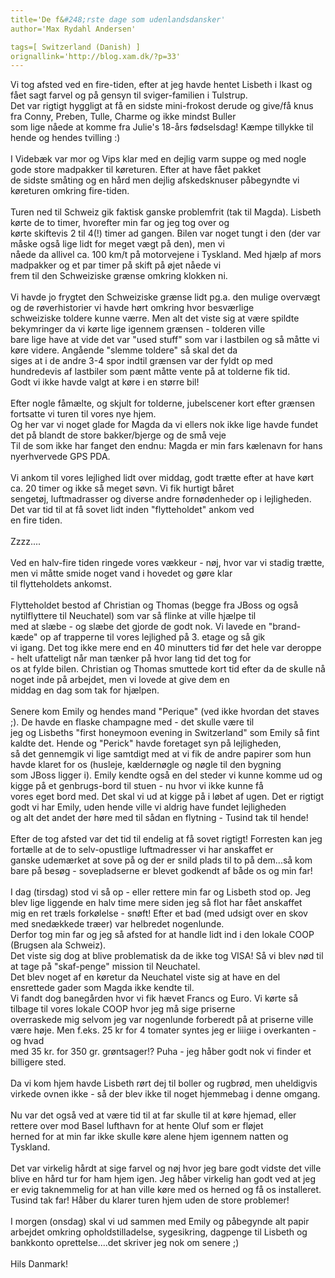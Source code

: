 ```yaml
---
title='De f&#248;rste dage som udenlandsdansker'
author='Max Rydahl Andersen'

tags=[ Switzerland (Danish) ]
orignallink='http://blog.xam.dk/?p=33'
---
```

<div><p>Vi tog afsted ved en fire-tiden, efter at jeg havde hentet Lisbeth i Ikast og f&#229;et sagt farvel og p&#229; gensyn til sviger-familien i Tulstrup. <br>
Det var rigtigt hyggligt at f&#229; en sidste mini-frokost derude og give/f&#229; knus fra Conny, Preben, Tulle, Charme og ikke mindst Buller <br>
som lige n&#229;ede at komme fra Julie's 18-&#229;rs f&#248;dselsdag! K&#230;mpe tillykke til hende og hendes tvilling :)<br><br>
I Videb&#230;k var mor og Vips klar med en dejlig varm suppe og med nogle gode store madpakker til k&#248;returen. Efter at have f&#229;et pakket <br>
de sidste sm&#229;ting og en h&#229;rd men dejlig afskedsknuser p&#229;begyndte vi k&#248;returen omkring fire-tiden.<br><br>
Turen ned til Schweiz gik faktisk ganske problemfrit (tak til Magda). Lisbeth k&#248;rte de to timer, hvorefter min far og jeg tog over og <br>
k&#248;rte skiftevis 2 til 4(!) timer ad gangen. Bilen var noget tungt i den (der var m&#229;ske ogs&#229; lige lidt for meget v&#230;gt p&#229; den), men vi <br>
n&#229;ede da allivel ca. 100 km/t p&#229; motorvejene i Tyskland. Med hj&#230;lp af mors madpakker og et par timer p&#229; skift p&#229; &#248;jet n&#229;ede vi <br>
frem til den Schweiziske gr&#230;nse omkring klokken ni. <br><br>
Vi havde jo frygtet den Schweiziske gr&#230;nse lidt pg.a. den mulige overv&#230;gt og de r&#248;verhistorier vi havde h&#248;rt omkring hvor besv&#230;rlige <br>
schweiziske toldere kunne v&#230;rre. Men alt det viste sig at v&#230;re spildte bekymringer da vi k&#248;rte lige igennem gr&#230;nsen - tolderen ville <br>
bare lige have at vide det var "used stuff" som var i lastbilen og s&#229; m&#229;tte vi k&#248;re videre. Ang&#229;ende "slemme toldere" s&#229; skal det da <br>
siges at i de andre 3-4 spor indtil gr&#230;nsen var der fyldt op med hundredevis af lastbiler som p&#230;nt m&#229;tte vente p&#229; at tolderne fik tid. <br>
Godt vi ikke havde valgt at k&#248;re i en st&#248;rre bil!<br><br>
Efter nogle f&#229;m&#230;lte, og skjult for tolderne, jubelscener kort efter gr&#230;nsen fortsatte vi turen til vores nye hjem.<br>
Og her var vi noget glade for Magda da vi ellers nok ikke lige havde fundet det p&#229; blandt de store bakker/bjerge og de sm&#229; veje <br>
Til de som ikke har fanget den endnu: Magda er min fars k&#230;lenavn for hans nyerhvervede GPS PDA.<br><br>
Vi ankom til vores lejlighed lidt over middag, godt tr&#230;tte efter at have k&#248;rt ca. 20 timer og ikke s&#229; meget s&#248;vn. Vi fik hurtigt b&#229;ret <br>
senget&#248;j, luftmadrasser og diverse andre forn&#248;denheder op i lejligheden. Det var tid til at f&#229; sovet lidt inden "flytteholdet" ankom ved <br>
en fire tiden. <br><br>
Zzzz....<br><br>
Ved en halv-fire tiden ringede vores v&#230;kkeur - n&#248;j, hvor var vi stadig tr&#230;tte, men vi m&#229;tte smide noget vand i hovedet og g&#248;re klar <br>
til flytteholdets ankomst.<br><br>
Flytteholdet bestod af Christian og Thomas (begge fra JBoss og ogs&#229; nytilflyttere til Neuchatel) som var s&#229; flinke at ville hj&#230;lpe til <br>
med at sl&#230;be - og sl&#230;be det gjorde de godt nok. Vi lavede en "brand-k&#230;de" op af trapperne til vores lejlighed p&#229; 3. etage og s&#229; gik <br>
vi igang. Det tog ikke mere end en 40 minutters tid f&#248;r det hele var deroppe - helt ufatteligt n&#229;r man t&#230;nker p&#229; hvor lang tid det tog for <br>
os at fylde bilen. Christian og Thomas smuttede kort tid efter da de skulle n&#229; noget inde p&#229; arbejdet, men vi lovede at give dem en <br>
middag en dag som tak for hj&#230;lpen.<br><br>
Senere kom Emily og hendes mand "Perique" (ved ikke hvordan det staves ;). De havde en flaske champagne med - det skulle v&#230;re til <br>
jeg og Lisbeths "first honeymoon evening in Switzerland" som Emily s&#229; fint kaldte det. Hende og "Perick" havde foretaget syn p&#229; lejligheden, <br>
s&#229; det gennemgik vi lige samtdigt med at vi fik de andre papirer som hun havde klaret for os (husleje, k&#230;ldern&#248;gle og n&#248;gle til den bygning <br>
som JBoss ligger i). Emily kendte ogs&#229; en del steder vi kunne komme ud og kigge p&#229; et genbrugs-bord til stuen - nu hvor vi ikke kunne f&#229; <br>
vores eget bord med. Det skal vi ud at kigge p&#229; i l&#248;bet af ugen. Det er rigtigt godt vi har Emily, uden hende ville vi aldrig have fundet lejligheden <br>
og alt det andet der h&#248;re med til s&#229;dan en flytning - Tusind tak til hende!<br><br>
Efter de tog afsted var det tid til endelig at f&#229; sovet rigtigt! Forresten kan jeg fort&#230;lle at de to selv-opustlige luftmadresser vi har anskaffet er <br>
ganske udem&#230;rket at sove p&#229; og der er snild plads til to p&#229; dem...s&#229; kom bare p&#229; bes&#248;g - sovepladserne er blevet godkendt af b&#229;de os og min far!<br><br>
I dag (tirsdag) stod vi s&#229; op - eller rettere min far og Lisbeth stod op. Jeg blev lige liggende en halv time mere siden jeg s&#229; flot har f&#229;et anskaffet <br>
mig en ret tr&#230;ls fork&#248;lelse - sn&#248;ft! Efter et bad (med udsigt over en skov med sned&#230;kkede tr&#230;er) var helbredet nogenlunde. <br>
Derfor tog min far og jeg s&#229; afsted for at handle lidt ind i den lokale COOP (Brugsen ala Schweiz).<br>
Det viste sig dog at blive problematisk da de ikke tog VISA! S&#229; vi blev n&#248;d til at tage p&#229; "skaf-penge" mission til Neuchatel.<br>
Det blev noget af en k&#248;retur da Neuchatel viste sig at have en del ensrettede gader som Magda ikke kendte til. <br>
Vi fandt dog baneg&#229;rden hvor vi fik h&#230;vet Francs og Euro. Vi k&#248;rte s&#229; tilbage til vores lokale COOP hvor jeg m&#229; sige priserne<br>
overraskede mig selvom jeg var nogenlunde forberedt p&#229; at priserne ville v&#230;re h&#248;je. Men f.eks. 25 kr for 4 tomater syntes jeg er liiige i overkanten - og hvad<br>
med 35 kr. for 350 gr. gr&#248;ntsager!? Puha - jeg h&#229;ber godt nok vi finder et billigere sted.<br><br>
Da vi kom hjem havde Lisbeth r&#248;rt dej til boller og rugbr&#248;d, men uheldigvis virkede ovnen ikke - s&#229; der blev ikke til noget hjemmebag i denne omgang. <br><br>
Nu var det ogs&#229; ved at v&#230;re tid til at far skulle til at k&#248;re hjemad, eller rettere over mod Basel lufthavn for at hente Oluf som er fl&#248;jet <br>
herned for at min far ikke skulle k&#248;re alene hjem igennem natten og Tyskland. <br><br>
Det var virkelig h&#229;rdt at sige farvel og n&#248;j hvor jeg bare godt vidste det ville blive en h&#229;rd tur for ham hjem igen. Jeg h&#229;ber virkelig han godt ved at jeg <br>
er evig taknemmelig for at han ville k&#248;re med os herned og f&#229; os installeret. Tusind tak far! H&#229;ber du klarer turen hjem uden de store  problemer!<br><br>
I morgen (onsdag) skal vi ud sammen med Emily og p&#229;begynde alt papir arbejdet omkring opholdstilladelse, sygesikring, dagpenge til Lisbeth og bankkonto oprettelse....det skriver jeg nok om senere ;)<br><br>
Hils Danmark!<br><br><br><br></p></div>
